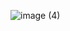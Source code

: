 ![image (4)](https://github.com/legalyze/.github/assets/34923485/fcee36b9-8599-4cc0-bc3f-d7e36b0d00f0)
